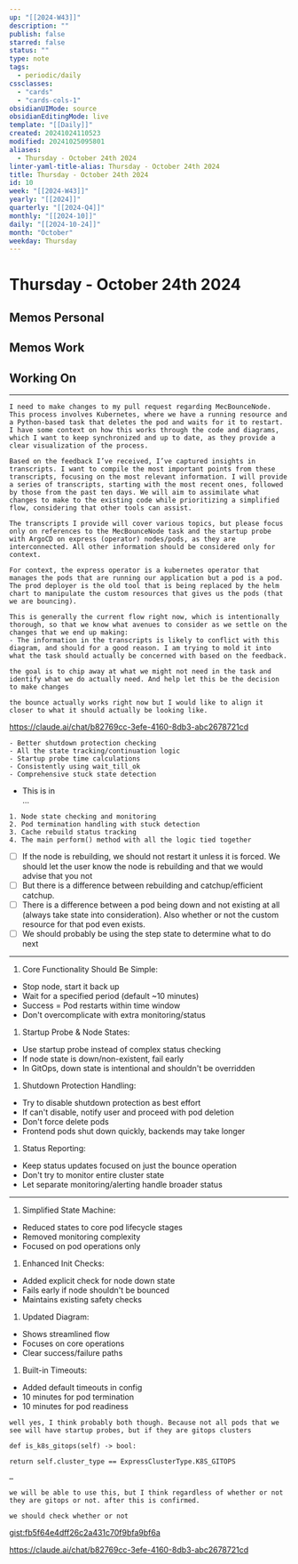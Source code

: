 ```yaml
---
up: "[[2024-W43]]"
description: ""
publish: false
starred: false
status: ""
type: note
tags:
  - periodic/daily
cssclasses:
  - "cards"
  - "cards-cols-1"
obsidianUIMode: source
obsidianEditingMode: live
template: "[[Daily]]"
created: 20241024110523
modified: 20241025095801
aliases:
  - Thursday - October 24th 2024
linter-yaml-title-alias: Thursday - October 24th 2024
title: Thursday - October 24th 2024
id: 10
week: "[[2024-W43]]"
yearly: "[[2024]]"
quarterly: "[[2024-Q4]]"
monthly: "[[2024-10]]"
daily: "[[2024-10-24]]"
month: "October"
weekday: Thursday
---
```


# Thursday - October 24th 2024

## Memos Personal

## Memos Work

## Working On

---

```
I need to make changes to my pull request regarding MecBounceNode. This process involves Kubernetes, where we have a running resource and a Python-based task that deletes the pod and waits for it to restart. I have some context on how this works through the code and diagrams, which I want to keep synchronized and up to date, as they provide a clear visualization of the process.

Based on the feedback I’ve received, I’ve captured insights in transcripts. I want to compile the most important points from these transcripts, focusing on the most relevant information. I will provide a series of transcripts, starting with the most recent ones, followed by those from the past ten days. We will aim to assimilate what changes to make to the existing code while prioritizing a simplified flow, considering that other tools can assist.

The transcripts I provide will cover various topics, but please focus only on references to the MecBounceNode task and the startup probe with ArgoCD on express (operator) nodes/pods, as they are interconnected. All other information should be considered only for context.

For context, the express operator is a kubernetes operator that manages the pods that are running our application but a pod is a pod. The prod deployer is the old tool that is being replaced by the helm chart to manipulate the custom resources that gives us the pods (that we are bouncing).

This is generally the current flow right now, which is intentionally thorough, so that we know what avenues to consider as we settle on the changes that we end up making:
- The information in the transcripts is likely to conflict with this diagram, and should for a good reason. I am trying to mold it into what the task should actually be concerned with based on the feedback.

the goal is to chip away at what we might not need in the task and identify what we do actually need. And help let this be the decision to make changes

the bounce actually works right now but I would like to align it closer to what it should actually be looking like.
```

https://claude.ai/chat/b82769cc-3efe-4160-8db3-abc2678721cd

```
- Better shutdown protection checking
- All the state tracking/continuation logic
- Startup probe time calculations
- Consistently using wait_till_ok
- Comprehensive stuck state detection
```

- This is in  
    …

```
1. Node state checking and monitoring
2. Pod termination handling with stuck detection
3. Cache rebuild status tracking
4. The main perform() method with all the logic tied together
```

- [ ] If the node is rebuilding, we should not restart it unless it is forced. We should let the user know the node is rebuilding and that we would advise that you not
- [ ] But there is a difference between rebuilding and catchup/efficient catchup.
- [ ] There is a difference between a pod being down and not existing at all (always take state into consideration). Also whether or not the custom resource for that pod even exists.
- [ ] We should probably be using the step state to determine what to do next

---

1. Core Functionality Should Be Simple:

- Stop node, start it back up
- Wait for a specified period (default ~10 minutes)
- Success = Pod restarts within time window
- Don't overcomplicate with extra monitoring/status

1. Startup Probe & Node States:

- Use startup probe instead of complex status checking
- If node state is down/non-existent, fail early
- In GitOps, down state is intentional and shouldn't be overridden

1. Shutdown Protection Handling:

- Try to disable shutdown protection as best effort
- If can't disable, notify user and proceed with pod deletion
- Don't force delete pods
- Frontend pods shut down quickly, backends may take longer

1. Status Reporting:

- Keep status updates focused on just the bounce operation
- Don't try to monitor entire cluster state
- Let separate monitoring/alerting handle broader status

---

1. Simplified State Machine:

- Reduced states to core pod lifecycle stages
- Removed monitoring complexity
- Focused on pod operations only

1. Enhanced Init Checks:

- Added explicit check for node down state
- Fails early if node shouldn't be bounced
- Maintains existing safety checks

1. Updated Diagram:

- Shows streamlined flow
- Focuses on core operations
- Clear success/failure paths

1. Built-in Timeouts:

- Added default timeouts in config
- 10 minutes for pod termination
- 10 minutes for pod readiness

```
well yes, I think probably both though. Because not all pods that we see will have startup probes, but if they are gitops clusters

def is_k8s_gitops(self) -> bool:

return self.cluster_type == ExpressClusterType.K8S_GITOPS

…

we will be able to use this, but I think regardless of whether or not they are gitops or not. after this is confirmed.

we should check whether or not
```

[gist:fb5f64e4dff26c2a431c70f9bfa9bf6a](https://github.medallia.com/gist/erauner/fb5f64e4dff26c2a431c70f9bfa9bf6a)


https://claude.ai/chat/b82769cc-3efe-4160-8db3-abc2678721cd

